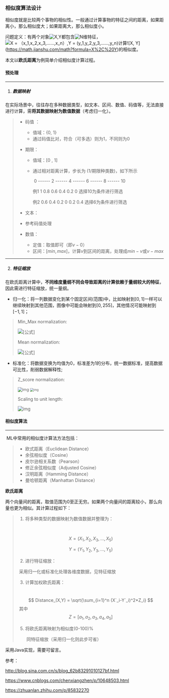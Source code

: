 ### 相似度算法设计

相似度就是比较两个事物的相似性。一般通过计算事物的特征之间的距离，如果距离小，那么相似度大；如果距离大，那么相似度小。

问题定义：有两个对象![X,Y](https://math.jianshu.com/math?formula=X%2CY)都包含![N](https://math.jianshu.com/math?formula=N)维特征，![X = （x_1,x_2,x_3,......,x_n）,Y = (y_1,y_2,y_3,......,y_n)](https://math.jianshu.com/math?formula=X%20%3D%20%EF%BC%88x_1%2Cx_2%2Cx_3%2C......%2Cx_n%EF%BC%89%2CY%20%3D%20(y_1%2Cy_2%2Cy_3%2C......%2Cy_n))计算![X, Y](https://math.jianshu.com/math?formula=X%2C%20Y)的相似度。

本文以**欧氏距离**为例简单介绍相似度计算过程。

#### 预处理

***

1. ##### 数据映射

​	在实际场景中，往往存在多种数据类型，如文本、区间、数值、码值等，无法直接进行计算，需**将其数据映射为数值数据**（考虑归一化）。

> - 码值 ： 
>   - 值域：{0, 1}
>   - 通过码值比对，符合（可多选）则为1，不同则为0
>
> - 期限： 
>
>   - 值域：[0 , 1]
>
>   - 通过相对距离计算，步长为 (1/期限种类数)，如下所示
>
>     ​               0 ------ 2 ------ 4 ------ 6 ------ 8 ------ 10
>
>     例1         1       0.8      0.6        0.4       0.2        0     选择10为条件进行筛选
>
>     例2       0.6      0.4      0.2         0         0.2       0.4   选择6为条件进行筛选
>   
> - 文本：
> 
>  - 参考码值处理
> 
>- 数值：
>   
>   - 定值：取值即可（即$v-0$）
>   - 区间：$[min,max]$，计算$v$到区间的距离，处理成$min-v$或$v-max$

***

2. ##### 特征缩放

​	在欧氏距离计算中，**不同维度量纲不同会导致距离的计算依赖于量纲较大的特征**，因此需进行特征缩放，统一量纲。

- 归一化：将一列数据变化到某个固定区间(范围)中，比如映射到$[0, 1]$一样可以继续映射到其他范围，图像中可能会映射到$[0, 255]$，其他情况可能映射到$[-1, 1]$；

> Min_Max normalization:
>
> ![[公式]](https://www.zhihu.com/equation?tex=x%5E%7B%27%7D+%3D+%5Cfrac%7Bx-min%28x%29%7D%7Bmax%28x%29-min%28x%29%7D)
>
> Mean normalization:
>
> ![[公式]](https://www.zhihu.com/equation?tex=x%5E%7B%27%7D+%3D+%5Cfrac%7Bx-mean%28x%29%7D%7Bmax%28x%29-min%28x%29%7D+)

* 标准化：将数据变换为均值为0，标准差为1的分布，统一数据标准，提高数据可比性，削弱数据解释性; 

> Z_score normalization:
>
> <img src="https://www.zhihu.com/equation?tex=z(X)+%3D+\frac{X_i-\mu+_X}{\sigma_X}" alt="img" style="zoom:88%;" />
>
> <img src="https://www.zhihu.com/equation?tex=\sigma_X%3D\sqrt{\frac{\sum_{i%3D1}^{n}{(X_i-\mu_X)^2}}{n-1}}" alt="img" style="zoom:67%;" />
>
> Scaling to unit length:
>
> ![img](https://pic4.zhimg.com/80/v2-ca8f8c4e0c60572bc2f0ecce563f006e_720w.jpg?source=1940ef5c)



#### 相似度算法

***

​		ML中常用的相似度计算法方法包括：

> - 欧式距离（Euclidean Distance）
>- 余弦相似度（Cosine）
> - 皮尔逊相关系数（Pearson）
>- 修正余弦相似度（Adjusted Cosine）
> - 汉明距离（Hamming Distance）
>- 曼哈顿距离（Manhattan Distance）
> 

   **欧氏距离**

两个向量间的距离，取值范围为0至正无穷。如果两个向量间的距离较小，那么向量也更为相似。其计算过程如下：

>   
>
> 1. 将多种类型的数据映射为数值数据并整理为：
>
>    ​                 													
>
> $$
> X = (X_1,X_2,X_3,...,X_5)
> $$
>
> $$
> Y = (Y_1, Y_2, Y_3, ..., Y_5)
> $$
>
> 
>
> 2. 进行特征缩放：
>
> ​         采用归一化或标准化处理各维度数据，见特征缩放
>
> 3. 计算加权欧氏距离：
>
> ​               
> $$
> Distance_(X,Y) = \sqrt{\sum_{i=1}^n (X`_i-Y`_i)^2*Z_i}
> $$
> ​		其中
> $$
> Z = [a_1,a_2,a_3,a_4,a_5]
> $$
> 
>
> 5. 将欧氏距离映射为相似度(0-100)%
>
>    ​	同特征缩放（采用归一化则此步可省）



采用Java实现，需要可留言。



参考：

http://blog.sina.com.cn/s/blog_62b83291010127bf.html

https://www.cnblogs.com/chenxiangzhen/p/10648503.html

https://zhuanlan.zhihu.com/p/85832270

​                
